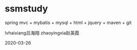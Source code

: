 # ssmstudy

spring mvc + mybatis + mysql + html + jquery + maven + git

lvhaixiang吕海翔  zhaoyingxia赵英霞

2020-03-26
